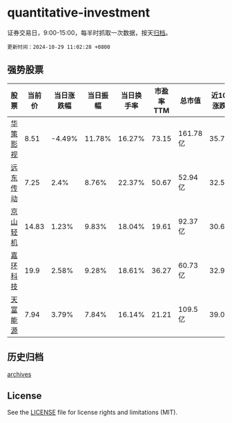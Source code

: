 # quantitative-investment

证券交易日，9:00-15:00，每半时抓取一次数据，按天[归档](archives)。

`更新时间：2024-10-29 11:02:28 +0800`

## 强势股票

|股票|当前价|当日涨跌幅|当日振幅|当日换手率|市盈率TTM|总市值|近10日涨跌幅|
|----|----|----|----|----|----|----|----|
|[华策影视](https://xueqiu.com/S/SZ300133)|8.51|-4.49%|11.78%|16.27%|73.15|161.78亿|35.73%|
|[远东传动](https://xueqiu.com/S/SZ002406)|7.25|2.4%|8.76%|22.37%|50.67|52.94亿|32.54%|
|[京山轻机](https://xueqiu.com/S/SZ000821)|14.83|1.23%|9.83%|18.04%|19.61|92.37亿|30.66%|
|[嘉环科技](https://xueqiu.com/S/SH603206)|19.9|2.58%|9.28%|18.61%|36.27|60.73亿|32.93%|
|[天富能源](https://xueqiu.com/S/SH600509)|7.94|3.79%|7.84%|16.14%|21.21|109.5亿|39.05%|

## 历史归档

[archives](archives)

## License

See the [LICENSE](LICENSE) file for license rights and limitations (MIT).